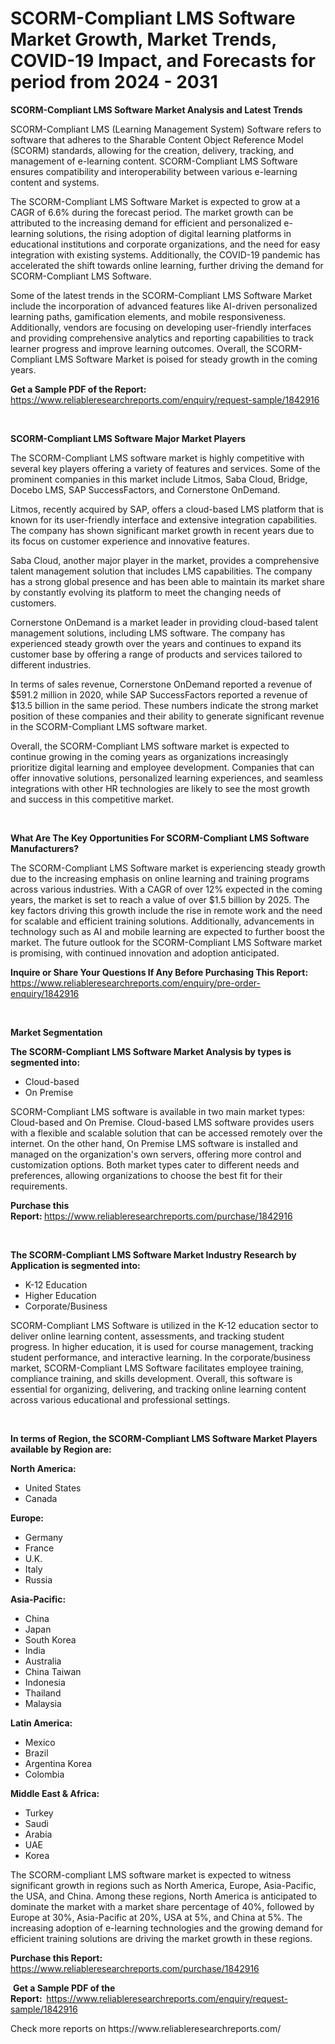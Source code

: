 <p><h1>SCORM-Compliant LMS Software Market Growth, Market Trends, COVID-19 Impact, and Forecasts for period from 2024 - 2031</h1></p><p><strong>SCORM-Compliant LMS Software Market Analysis and Latest Trends</strong></p>
<p><p>SCORM-Compliant LMS (Learning Management System) Software refers to software that adheres to the Sharable Content Object Reference Model (SCORM) standards, allowing for the creation, delivery, tracking, and management of e-learning content. SCORM-Compliant LMS Software ensures compatibility and interoperability between various e-learning content and systems.</p><p>The SCORM-Compliant LMS Software Market is expected to grow at a CAGR of 6.6% during the forecast period. The market growth can be attributed to the increasing demand for efficient and personalized e-learning solutions, the rising adoption of digital learning platforms in educational institutions and corporate organizations, and the need for easy integration with existing systems. Additionally, the COVID-19 pandemic has accelerated the shift towards online learning, further driving the demand for SCORM-Compliant LMS Software.</p><p>Some of the latest trends in the SCORM-Compliant LMS Software Market include the incorporation of advanced features like AI-driven personalized learning paths, gamification elements, and mobile responsiveness. Additionally, vendors are focusing on developing user-friendly interfaces and providing comprehensive analytics and reporting capabilities to track learner progress and improve learning outcomes. Overall, the SCORM-Compliant LMS Software Market is poised for steady growth in the coming years.</p></p>
<p><strong>Get a Sample PDF of the Report:&nbsp;</strong> <a href="https://www.reliableresearchreports.com/enquiry/request-sample/1842916">https://www.reliableresearchreports.com/enquiry/request-sample/1842916</a></p>
<p>&nbsp;</p>
<p><strong>SCORM-Compliant LMS Software Major Market Players</strong></p>
<p><p>The SCORM-Compliant LMS software market is highly competitive with several key players offering a variety of features and services. Some of the prominent companies in this market include Litmos, Saba Cloud, Bridge, Docebo LMS, SAP SuccessFactors, and Cornerstone OnDemand.</p><p>Litmos, recently acquired by SAP, offers a cloud-based LMS platform that is known for its user-friendly interface and extensive integration capabilities. The company has shown significant market growth in recent years due to its focus on customer experience and innovative features.</p><p>Saba Cloud, another major player in the market, provides a comprehensive talent management solution that includes LMS capabilities. The company has a strong global presence and has been able to maintain its market share by constantly evolving its platform to meet the changing needs of customers.</p><p>Cornerstone OnDemand is a market leader in providing cloud-based talent management solutions, including LMS software. The company has experienced steady growth over the years and continues to expand its customer base by offering a range of products and services tailored to different industries.</p><p>In terms of sales revenue, Cornerstone OnDemand reported a revenue of $591.2 million in 2020, while SAP SuccessFactors reported a revenue of $13.5 billion in the same period. These numbers indicate the strong market position of these companies and their ability to generate significant revenue in the SCORM-Compliant LMS software market.</p><p>Overall, the SCORM-Compliant LMS software market is expected to continue growing in the coming years as organizations increasingly prioritize digital learning and employee development. Companies that can offer innovative solutions, personalized learning experiences, and seamless integrations with other HR technologies are likely to see the most growth and success in this competitive market.</p></p>
<p>&nbsp;</p>
<p><strong>What Are The Key Opportunities For SCORM-Compliant LMS Software Manufacturers?</strong></p>
<p><p>The SCORM-Compliant LMS Software market is experiencing steady growth due to the increasing emphasis on online learning and training programs across various industries. With a CAGR of over 12% expected in the coming years, the market is set to reach a value of over $1.5 billion by 2025. The key factors driving this growth include the rise in remote work and the need for scalable and efficient training solutions. Additionally, advancements in technology such as AI and mobile learning are expected to further boost the market. The future outlook for the SCORM-Compliant LMS Software market is promising, with continued innovation and adoption anticipated.</p></p>
<p><strong>Inquire or Share Your Questions If Any Before Purchasing This Report:</strong> <a href="https://www.reliableresearchreports.com/enquiry/pre-order-enquiry/1842916">https://www.reliableresearchreports.com/enquiry/pre-order-enquiry/1842916</a></p>
<p>&nbsp;</p>
<p><strong>Market Segmentation</strong></p>
<p><strong>The SCORM-Compliant LMS Software Market Analysis by types is segmented into:</strong></p>
<p><ul><li>Cloud-based</li><li>On Premise</li></ul></p>
<p><p>SCORM-Compliant LMS software is available in two main market types: Cloud-based and On Premise. Cloud-based LMS software provides users with a flexible and scalable solution that can be accessed remotely over the internet. On the other hand, On Premise LMS software is installed and managed on the organization's own servers, offering more control and customization options. Both market types cater to different needs and preferences, allowing organizations to choose the best fit for their requirements.</p></p>
<p><strong>Purchase this Report:&nbsp;</strong><a href="https://www.reliableresearchreports.com/purchase/1842916">https://www.reliableresearchreports.com/purchase/1842916</a></p>
<p>&nbsp;</p>
<p><strong>The SCORM-Compliant LMS Software Market Industry Research by Application is segmented into:</strong></p>
<p><ul><li>K-12 Education</li><li>Higher Education</li><li>Corporate/Business</li></ul></p>
<p><p>SCORM-Compliant LMS Software is utilized in the K-12 education sector to deliver online learning content, assessments, and tracking student progress. In higher education, it is used for course management, tracking student performance, and interactive learning. In the corporate/business market, SCORM-Compliant LMS Software facilitates employee training, compliance training, and skills development. Overall, this software is essential for organizing, delivering, and tracking online learning content across various educational and professional settings.</p></p>
<p>&nbsp;</p>
<p><strong>In terms of Region, the SCORM-Compliant LMS Software Market Players available by Region are:</strong></p>
<p>
    <p> <strong> North America: </strong>
        <ul>
            <li>United States</li>
            <li>Canada</li>
        </ul>
        </p> 
    <p> <strong> Europe: </strong>
        <ul>
            <li>Germany</li>
            <li>France</li>
            <li>U.K.</li>
            <li>Italy</li>
            <li>Russia</li>
        </ul>
        </p> 
    <p> <strong> Asia-Pacific: </strong>
        <ul>
            <li>China</li>
            <li>Japan</li>
            <li>South Korea</li>
            <li>India</li>
            <li>Australia</li>
            <li>China Taiwan</li>
            <li>Indonesia</li>
            <li>Thailand</li>
            <li>Malaysia</li>
        </ul>
        </p> 
    <p> <strong> Latin America: </strong>
        <ul>
            <li>Mexico</li>
            <li>Brazil</li>
            <li>Argentina Korea</li>
            <li>Colombia</li>
        </ul>
        </p> 
    <p> <strong> Middle East & Africa: </strong>
        <ul>
            <li>Turkey</li>
            <li>Saudi</li>
            <li>Arabia</li>
            <li>UAE</li>
            <li>Korea</li>
        </ul>
    </p>
    </p>
<p><p>The SCORM-compliant LMS software market is expected to witness significant growth in regions such as North America, Europe, Asia-Pacific, the USA, and China. Among these regions, North America is anticipated to dominate the market with a market share percentage of 40%, followed by Europe at 30%, Asia-Pacific at 20%, USA at 5%, and China at 5%. The increasing adoption of e-learning technologies and the growing demand for efficient training solutions are driving the market growth in these regions.</p></p>
<p><strong>Purchase this Report: </strong><a href="https://www.reliableresearchreports.com/purchase/1842916">https://www.reliableresearchreports.com/purchase/1842916</a></p>
<p>&nbsp;<strong>Get a Sample PDF of the Report:&nbsp;&nbsp;</strong><a href="https://www.reliableresearchreports.com/enquiry/request-sample/1842916">https://www.reliableresearchreports.com/enquiry/request-sample/1842916</a></p>
<p><strong></strong></p>
<p>Check more reports on https://www.reliableresearchreports.com/</p>